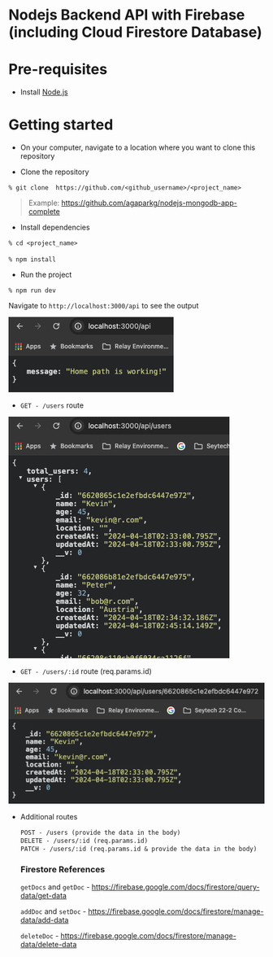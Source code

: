 # Nodejs Backend API with Firebase (including Cloud Firestore Database)

# Pre-requisites

- Install [Node.js](https://nodejs.org/en/)

# Getting started

- On your computer, navigate to a location where you want to clone this repository

- Clone the repository

```
% git clone  https://github.com/<github_username>/<project_name>
```

> Example: https://github.com/agaparkg/nodejs-mongodb-app-complete

- Install dependencies

```
% cd <project_name>

% npm install
```

- Run the project

```
% npm run dev
```

Navigate to `http://localhost:3000/api` to see the output

![home](/images/home.png)

- `GET - /users` route

![users](/images/users.png)

- `GET - /users/:id` route (req.params.id)

![single](/images/single.png)

- Additional routes

  ```
  POST - /users (provide the data in the body)
  DELETE - /users/:id (req.params.id)
  PATCH - /users/:id (req.params.id & provide the data in the body)
  ```

  ### Firestore References

  `getDocs` and `getDoc` - https://firebase.google.com/docs/firestore/query-data/get-data

  `addDoc` and `setDoc` - https://firebase.google.com/docs/firestore/manage-data/add-data

  `deleteDoc` - https://firebase.google.com/docs/firestore/manage-data/delete-data
